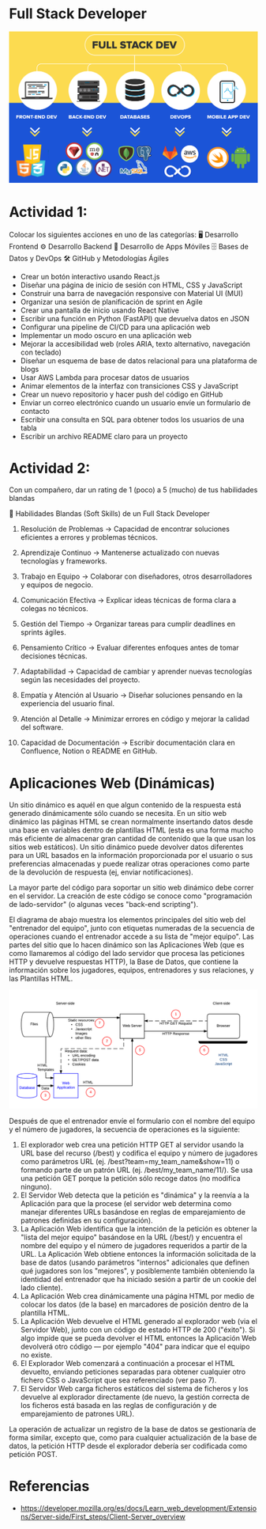 # Full Stack Developer

![cliente-servidor](/x-assets/fullstack.png)

# Actividad 1:

Colocar los siguientes acciones en uno de las categorías:
🖥️ Desarrollo Frontend
⚙️ Desarrollo Backend
📱 Desarrollo de Apps Móviles
🗄️ Bases de Datos y DevOps
🛠️ GitHub y Metodologías Ágiles


- Crear un botón interactivo usando React.js
- Diseñar una página de inicio de sesión con HTML, CSS y JavaScript
- Construir una barra de navegación responsive con Material UI (MUI)
- Organizar una sesión de planificación de sprint en Agile
- Crear una pantalla de inicio usando React Native
- Escribir una función en Python (FastAPI) que devuelva datos en JSON
- Configurar una pipeline de CI/CD para una aplicación web
- Implementar un modo oscuro en una aplicación web
- Mejorar la accesibilidad web (roles ARIA, texto alternativo, navegación con teclado)
- Diseñar un esquema de base de datos relacional para una plataforma de blogs
- Usar AWS Lambda para procesar datos de usuarios
- Animar elementos de la interfaz con transiciones CSS y JavaScript
- Crear un nuevo repositorio y hacer push del código en GitHub
- Enviar un correo electrónico cuando un usuario envíe un formulario de contacto
- Escribir una consulta en SQL para obtener todos los usuarios de una tabla
- Escribir un archivo README claro para un proyecto


# Actividad 2:
Con un compañero, dar un rating de 1 (poco) a 5 (mucho) de tus habilidades blandas

🤝 Habilidades Blandas (Soft Skills) de un Full Stack Developer

1. Resolución de Problemas → Capacidad de encontrar soluciones eficientes a errores y problemas técnicos.

2. Aprendizaje Continuo → Mantenerse actualizado con nuevas tecnologías y frameworks.

3. Trabajo en Equipo → Colaborar con diseñadores, otros desarrolladores y equipos de negocio.

4. Comunicación Efectiva → Explicar ideas técnicas de forma clara a colegas no técnicos.

5. Gestión del Tiempo → Organizar tareas para cumplir deadlines en sprints ágiles.

6. Pensamiento Crítico → Evaluar diferentes enfoques antes de tomar decisiones técnicas.

7. Adaptabilidad → Capacidad de cambiar y aprender nuevas tecnologías según las necesidades del proyecto.

8. Empatía y Atención al Usuario → Diseñar soluciones pensando en la experiencia del usuario final.

9. Atención al Detalle → Minimizar errores en código y mejorar la calidad del software.

10. Capacidad de Documentación → Escribir documentación clara en Confluence, Notion o README en GitHub.


# Aplicaciones Web (Dinámicas)

Un sitio dinámico es aquél en que algun contenido de la respuesta está generado dinámicamente sólo cuando se necesita. En un sitio web dinámico las páginas HTML se crean normalmente insertando datos desde una base en variables dentro de plantillas HTML (esta es una forma mucho más eficiente de almacenar gran cantidad de contenido que la que usan los sitios web estáticos). Un sitio dinámico puede devolver datos diferentes para un URL basados en la información proporcionada por el usuario o sus preferencias almacenadas y puede realizar otras operaciones como parte de la devolución de respuesta (ej, enviar notificaciones).

La mayor parte del código para soportar un sitio web dinámico debe correr en el servidor. La creación de este código se conoce como "programación de lado-servidor" (o algunas veces "back-end scripting").


El diagrama de abajo muestra los elementos principales del sitio web del "entrenador del equipo", junto con etiquetas numeradas de la secuencia de operaciones cuando el entrenador accede a su lista de "mejor equipo". Las partes del sitio que lo hacen dinámico son las Aplicaciones Web (que es como llamaremos al código del lado servidor que procesa las peticiones HTTP y devuelve respuestas HTTP), la Base de Datos, que contiene la información sobre los jugadores, equipos, entrenadores y sus relaciones, y las Plantillas HTML.

![cliente-servidor](/x-assets/webapp.png)

Después de que el entrenador envíe el formulario con el nombre del equipo y el número de jugadores, la secuencia de operaciones es la siguiente:

1. El explorador web crea una petición HTTP GET al servidor usando la URL base del recurso (/best) y codifica el equipo y número de jugadores como parámetros URL (ej. /best?team=my_team_name&show=11) o formando parte de un patrón URL (ej. /best/my_team_name/11/). Se usa una petición GET porque la petición sólo recoge datos (no modifica ninguno).
2. El Servidor Web detecta que la petición es "dinámica" y la reenvía a la Aplicación para que la procese (el servidor web determina como manejar diferentes URLs basándose en reglas de emparejamiento de patrones definidas en su configuración).
3. La Aplicación Web identifica que la intención de la petición es obtener la "lista del mejor equipo" basándose en la URL (/best/) y encuentra el nombre del equipo y el número de jugadores requeridos a partir de la URL. La Aplicación Web obtiene entonces la información solicitada de la base de datos (usando parámetros "internos" adicionales que definen qué jugadores son los "mejores", y posiblemente también obteniendo la identidad del entrenador que ha iniciado sesión a partir de un cookie del lado cliente).
4. La Aplicación Web crea dinámicamente una página HTML por medio de colocar los datos (de la base) en marcadores de posición dentro de la plantilla HTML.
5. La Aplicación Web devuelve el HTML generado al explorador web (via el Servidor Web), junto con un código de estado HTTP de 200 ("éxito"). Si algo impide que se pueda devolver el HTML entonces la Aplicación Web devolverá otro código — por ejemplo "404" para indicar que el equipo no existe.
6. El Explorador Web comenzará a continuación a procesar el HTML devuelto, enviando peticiones separadas para obtener cualquier otro fichero CSS o JavaScript que sea referenciado (ver paso 7).
7. El Servidor Web carga ficheros estáticos del sistema de ficheros y los devuelve al explorador directamente (de nuevo, la gestión correcta de los ficheros está basada en las reglas de configuración y de emparejamiento de patrones URL).

La operación de actualizar un registro de la base de datos se gestionaría de forma similar, excepto que, como para cualquier actualización de la base de datos, la petición HTTP desde el explorador debería ser codificada como petición POST.

# Referencias
- https://developer.mozilla.org/es/docs/Learn_web_development/Extensions/Server-side/First_steps/Client-Server_overview